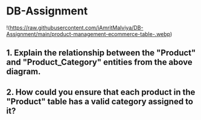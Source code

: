 # DB-Assignment

!(https://raw.githubusercontent.com/iAmritMalviya/DB-Assignment/main/product-management-ecommerce-table-.webp)

## 1. Explain the relationship between the "Product" and "Product_Category" entities from the above diagram.
### 

## 2. How could you ensure that each product in the "Product" table has a valid category assigned to it?
